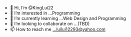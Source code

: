 - 👋 Hi, I’m @KingLui22
- 👀 I’m interested in ...Programming
- 🌱 I’m currently learning ...Web Design and Programming
- 💞️ I’m looking to collaborate on ...(TBD)
- 📫 How to reach me ...luilui12293@yahoo.com

<!---
KingLui22/KingLui22 is a ✨ special ✨ repository because its `README.md` (this file) appears on your GitHub profile.
You can click the Preview link to take a look at your changes.
--->
